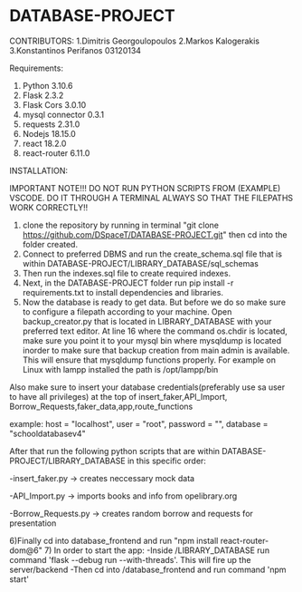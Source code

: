 # DATABASE-PROJECT
CONTRIBUTORS:
1.Dimitris Georgoulopoulos
2.Markos Kalogerakis
3.Konstantinos Perifanos 03120134

Requirements:
1) Python 3.10.6
2) Flask 2.3.2
3) Flask Cors 3.0.10
4) mysql connector 0.3.1
5) requests 2.31.0
6) Nodejs 18.15.0
7) react 18.2.0
8) react-router 6.11.0

INSTALLATION:

IMPORTANT NOTE!!! DO NOT RUN PYTHON SCRIPTS FROM (EXAMPLE) VSCODE. DO IT THROUGH A TERMINAL ALWAYS SO THAT THE FILEPATHS WORK CORRECTLY!!

1) clone the repository by running in terminal "git clone https://github.com/DSpaceT/DATABASE-PROJECT.git" then cd into the folder created.
2) Connect to preferred DBMS and run the create_schema.sql file that is within DATABASE-PROJECT/LIBRARY_DATABASE/sql_schemas
3) Then run the indexes.sql file to create required indexes.
4) Next, in the DATABASE-PROJECT folder run pip install -r requirements.txt to install dependencies and libraries.
5) Now the database is ready to get data. But before we do so make sure to configure a filepath according to your machine.
  Open backup_creator.py that is located in LIBRARY_DATABASE with your preferred text editor. At line 16 where the command os.chdir is located, make sure you point it to your mysql bin where mysqldump is located inorder to make sure that backup creation from main admin is available. This will ensure that mysqldump functions properly. For example on Linux with lampp installed the path is /opt/lampp/bin

Also make sure to insert your database credentials(preferably use sa user to have all privileges) at the top of insert_faker,API_Import, Borrow_Requests,faker_data,app,route_functions

example:
  host = "localhost",
  user = "root",
  password = "",
  database = "schooldatabasev4"

After that run the following python scripts that are within DATABASE-PROJECT/LIBRARY_DATABASE in this specific order:

  -insert_faker.py -> creates neccessary mock data
  
  -API_Import.py -> imports books and info from opelibrary.org
  
  -Borrow_Requests.py -> creates random borrow and requests for presentation
  
6)Finally cd into database_frontend and run "npm install react-router-dom@6"
7) In order to start the app:
  -Inside /LIBRARY_DATABASE run command 'flask --debug run --with-threads'. This will fire up the server/backend
  -Then cd into /database_frontend and run command 'npm start'
